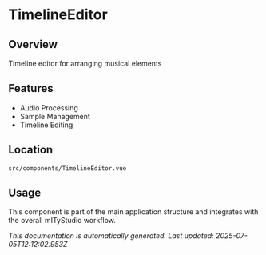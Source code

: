 # TimelineEditor

## Overview

Timeline editor for arranging musical elements

## Features

- Audio Processing
- Sample Management
- Timeline Editing

## Location

`src/components/TimelineEditor.vue`

## Usage

This component is part of the main application structure and integrates with the overall mITyStudio workflow.

*This documentation is automatically generated. Last updated: 2025-07-05T12:12:02.953Z*
